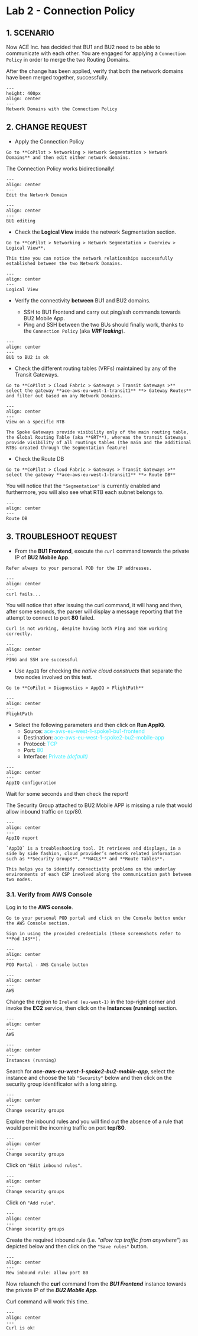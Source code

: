 # Lab 2 - Connection Policy

## 1. SCENARIO

Now ACE Inc. has decided that BU1 and BU2 need to be able to communicate with each other. You are engaged for applying a `Connection Policy` in order to merge the two Routing Domains.

After the change has been applied, verify that both the network domains have been merged together, successfully.

```{figure} images/lab2-topology.png
---
height: 400px
align: center
---
Network Domains with the Connection Policy
```

## 2. CHANGE REQUEST

* Apply the Connection Policy

```{tip}
Go to **CoPilot > Networking > Network Segmentation > Network Domains** and then edit either network domains.
```

The Connection Policy works bidirectionally!

```{figure} images/lab2-editnd.png
---
align: center
---
Edit the Network Domain
```

```{figure} images/lab2-bu2nd.png
---
align: center
---
BU1 editing
```

- Check the **Logical View** inside the network Segmentation section.

```{tip}
Go to **CoPilot > Networking > Network Segmentation > Overview > Logical View**. 

This time you can notice the network relationships successfully established between the two Network Domains.
```

```{figure} images/lab2-logicalview.png
---
align: center
---
Logical View
```

- Verify the connectivity **between** BU1 and BU2 domains.

  - SSH to BU1 Frontend and carry out ping/ssh commands towards BU2 Mobile App.
  - Ping and SSH between the two BUs should finally work, thanks to the `Connection Policy` (aka **_VRF leaking_**).

```{figure} images/lab2-pingbu2.png
---
align: center
---
BU1 to BU2 is ok
```

- Check the different routing tables (VRFs) maintained by any of the Transit Gateways.

```{tip}
Go to **CoPilot > Cloud Fabric > Gateways > Transit Gateways >** select the gateway **ace-aws-eu-west-1-transit1** **> Gateway Routes** and filter out based on any Network Domains.
```

```{figure} images/lab2-bu1andbu2.png
---
align: center
---
View on a specific RTB
```

```{important}
The Spoke Gateways provide visibility only of the main routing table, the Global Routing Table (aka **GRT**), whereas the transit Gateways provide visibility of all routings tables (the main and the additional RTBs created through the Segmentation feature)
```

- Check the Route DB 

```{tip}
Go to **CoPilot > Cloud Fabric > Gateways > Transit Gateways >** select the gateway **ace-aws-eu-west-1-transit1** **> Route DB**
```

You will notice that the `"Segmentation"` is currently enabled and furthermore, you will also see what RTB each subnet belongs to.

```{figure} images/lab2-rib.png
---
align: center
---
Route DB
```

## 3. TROUBLESHOOT REQUEST

* From the **BU1 Frontend**, execute the *`curl`* command towards the private IP of **BU2 Mobile App**.
  
```{important}
Refer always to your personal POD for the IP addresses. 
```

```{figure} images/lab2-curl.png
---
align: center
---
curl fails...
```

You will notice that after issuing the curl command, it will hang and then, after some seconds, the parser will display a message reporting that the attempt to connect to port **80** failed.

```{important}
Curl is not working, despite having both Ping and SSH working correctly.
```

```{figure} images/lab2-curl2.png
---
align: center
---
PING and SSH are successful
```

* Use `AppIQ` for checking the *native cloud constructs* that separate the two nodes involved on this test.

```{tip}
Go to **CoPilot > Diagnostics > AppIQ > FlightPath**
```

```{figure} images/lab2-curl3.png
---
align: center
---
FlightPath
```

* Select the following parameters and then click on **Run AppIQ**.
  - Source: <span style='color:#33ECFF'>ace-aws-eu-west-1-spoke1-bu1-frontend</span>
  - Destination: <span style='color:#33ECFF'>ace-aws-eu-west-1-spoke2-bu2-mobile-app</span>
  - Protocol: <span style='color:#33ECFF'>TCP</span>
  - Port: <span style='color:#33ECFF'>80</span>
  - Interface: <span style='color:#33ECFF'>Private *(default)*</span>

```{figure} images/lab2-curl4.png
---
align: center
---
AppIQ configuration
```

Wait for some seconds and then check the report!

The Security Group attached to BU2 Mobile APP is missing a rule that would allow inbound traffic on tcp/80.

```{figure} images/lab2-curl5.png
---
align: center
---
AppIQ report
```

```{note}
`AppIQ` is a troubleshooting tool. It retrieves and displays, in a side by side fashion, cloud provider’s network related information such as **Security Groups**, **NACLs** and **Route Tables**. 

This helps you to identify connectivity problems on the underlay environments of each CSP involved along the communication path between two nodes.
```

### 3.1. Verify from AWS Console

Log in to the **AWS console**.

```{important}
Go to your personal POD portal and click on the Console button under the AWS Console section.

Sign in using the provided credentials (these screenshots refer to **Pod 143**).
```

```{figure} images/lab2-console.png
---
align: center
---
POD Portal - AWS Console button
```

```{figure} images/lab2-aws.png
---
align: center
---
AWS 
```

Change the region to `Ireland (eu-west-1)` in the top-right corner and invoke the **EC2** service, then click on the **Instances (running)** section.

```{figure} images/lab2-euwest.png
---
align: center
---
AWS 
```

```{figure} images/lab2-instance.png
---
align: center
---
Instances (running)
```

Search for **_ace-aws-eu-west-1-spoke2-bu2-mobile-app_**, select the instance and choose the tab `"Security"` below and then click on the security group identificator with a long string.

```{figure} images/lab2-sg.png
---
align: center
---
Change security groups
```

Explore the inbound rules and you will find out the absence of a rule that would permit the incoming traffic on port **tcp/80**.

```{figure} images/lab2-sg2.png
---
align: center
---
Change security groups
```

Click on `"Edit inbound rules"`.

```{figure} images/lab2-sg3.png
---
align: center
---
Change security groups
```

Click on `"Add rule"`.

```{figure} images/lab2-sg4.png
---
align: center
---
Change security groups
```

Create the required inbound rule (i.e. _"allow tcp traffic from anywhere"_) as depicted below and then click on the `"Save rules"` button.

```{figure} images/lab2-sg5.png
---
align: center
---
New inbound rule: allow port 80
```

Now relaunch the **curl** command from the **_BU1 Frontend_** instance towards the private IP of the **_BU2 Mobile App_**.

Curl command will work this time.
```{figure} images/lab2-last.png
---
align: center
---
Curl is ok!
```
